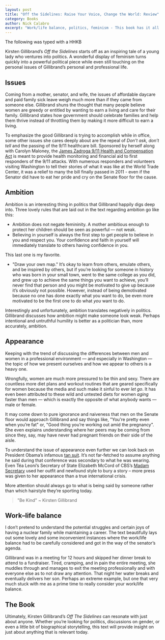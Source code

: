 ```yaml
---
layout: post
title: "Off the Sidelines: Raise Your Voice, Change the World: Review"
category: Books
author: Nick Calabro
excerpt: "Work/life balance, politics, feminism - This book has it all."
---
```


<meta name="twitter:card" content="summary" />
<meta name="twitter:site" content="@NickCalabs" />
<meta name="twitter:title" content="{{ page.title }}" />
<meta name="twitter:description" content="Nick Calabro's Blog" />

<div class="message">The following was typed with a HHKB</div>

Kirsten Gillibrand’s *Off the Sidelines* starts off as an inspiring tale of a young lady who ventures into politics. A wonderful display of feminism turns quickly into a powerful political piece while even still touching on the personal issues of Gillibrand’s personal and professional life. 

## Issues

Coming from a mother, senator, and wife, the issues of affordable daycare and paid family sick leave weigh much more than if they came from someone else. Gillibrand shuns the thought that many people believe women are greedy or entitled by wanting to earn a living and care for their family. Gillibrand states how government should celebrate families and help them thrive instead of throttling them by making it more difficult to earn a living.

To emphasize the good Gillibrand is trying to accomplish while in office, some other issues she cares deeply about are the repeal of *Don’t ask, don’t tell* and the passing of the 9/11 healthcare bill. Sponsored by herself along with Carolyn Maloney, the [James Zadroga 9/11 Health and Compensation Act](https://en.wikipedia.org/wiki/James_Zadroga_9/11_Health_and_Compensation_Act) is meant to provide health monitoring and financial aid to first responders of the 9/11 attacks. With numerous responders and volunteers visiting Washington to tell their stories of what it was like at the World Trade Center, it was a relief to many the bill finally passed in 2011 - even if the Senator did have to eat her pride and cry on the Senate floor for the cause.

## Ambition

Ambition is an interesting thing in politics that Gillibrand happily digs deep into. Three lovely rules that are laid out in the text regarding ambition go like this: 

- Ambition does not negate femininity. A mother ambitious enough to protect her children should be seen as powerful — not weak.
- Believing in yourself is always the first step to get people to believe in you and respect you. Your confidence and faith in yourself will immediately translate to others having confidence in you. 

This last one is my favorite.
- "Draw your own map." It’s okay to learn from others, emulate others, and be inspired by others, but if you’re looking for someone in history who was born in your small town, went to the same college as you did, and grew up to achieve the same things you want to achieve, you’ll never find that person and you might be motivated to give up because it’s obviously not possible. However, instead of being demotivated because no one has done exactly what you want to do, be even more motivated to be the first one to do what *you* want to do.

Interestingly and unfortunately, ambition translates negatively in politics. Gillibrand discusses how ambition might make someone look weak. Perhaps intentional and untruthful humility is better as a politician than, more accurately, ambition.

## Appearance

Keeping with the trend of discussing the differences between men and women in a professional environment — and especially in Washington — the topic of how we present ourselves and how we appear to others is a heavy one. 

Wrongfully, women are much more pressured to be thin and sexy. There are countless more diet plans and workout routines that are geared specifically for women because the media and such make it sinful to ever *let go*. It has even been attributed to these wild and untested diets for women *aging* faster than men — which is exactly the opposite of what anybody wants — male or female. 

It may come down to pure ignorance and naiveness that men on the Senate floor would approach Gillibrand and say things like, "You're pretty even when you’re fat" or, "Good thing you’re working out amid the pregnancy". She even explains understanding where her peers may be coming from since they, say, may have never had pregnant friends on their side of the aisle.

To understand the issue of appearance even further we can look back on President Obama’s infamous [tan suit](http://time.com/3214633/barack-obama-tan-suit/). It’s not far-fetched to assume anything he said during that conference was secondary to what he was wearing. Even Téa Leoni’s Secretary of State Elizabeth McCord of CBS’s [Madam Secretary](http://www.imdb.com/title/tt3501074/?ref_=nm_knf_i3) used her outfit and newfound style to bury a story – more press was given to her appearance than a true international crisis.

More attention should always go to what is being said by someone rather than which hairstyle they’re sporting today. 

>"Be Kind" ~ Kirsten Gillibrand

## Work–life balance

I don’t pretend to understand the potential struggles and certain joys of having a nuclear family while maintaining a career. The text beautifully lays out some lovely and some inconvenient instances where the work/life balance had to be carefully considered and got in the way of the senator’s agenda. 

Gillibrand was in a meeting for 12 hours and skipped her dinner break to attend to a fundraiser. Tired, cramping, and in pain the entire meeting, she muddles through and manages to exit the meeting professionally and with everyone else as to not draw any attention. That night her water breaks and eventually delivers her son. Perhaps an extreme example, but one that very much stuck with me as a prime time to really consider your work/life balance.

## The Book

Ultimately, Kirsten Gillibrand’s *Off The Sidelines* can resonate with just about anyone. Whether you’re looking for politics, discussions on gender, or even a little bit of biographical storytelling, this text will provide insight on just about anything that is relevant today.